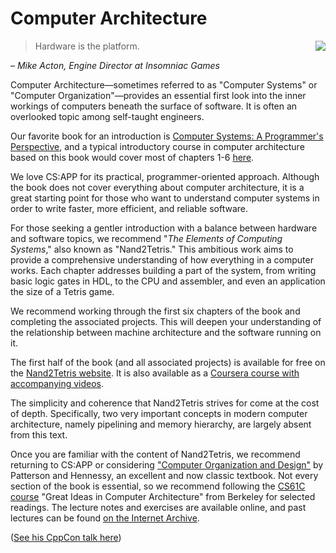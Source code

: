 # Computer Architecture

<img align="right" wedith="500" src="https://github.com/user-attachments/assets/ed9d5db6-88c2-4b33-817f-077ca2b2f4f5">

> Hardware is the platform.

_– Mike Acton, Engine Director at Insomniac Games_

Computer Architecture—sometimes referred to as "Computer Systems" or "Computer Organization"—provides an essential first look into the inner workings of computers beneath the surface of software. It is often an overlooked topic among self-taught engineers.

Our favorite book for an introduction is [Computer Systems: A Programmer's Perspective](http://csapp.cs.cmu.edu/3e/home.html), and a typical introductory course in computer architecture based on this book would cover most of chapters 1-6 [here](http://csapp.cs.cmu.edu/3e/courses.html).

We love CS:APP for its practical, programmer-oriented approach. Although the book does not cover everything about computer architecture, it is a great starting point for those who want to understand computer systems in order to write faster, more efficient, and reliable software.

For those seeking a gentler introduction with a balance between hardware and software topics, we recommend "_The Elements of Computing Systems_," also known as "Nand2Tetris." This ambitious work aims to provide a comprehensive understanding of how everything in a computer works. Each chapter addresses building a part of the system, from writing basic logic gates in HDL, to the CPU and assembler, and even an application the size of a Tetris game.

We recommend working through the first six chapters of the book and completing the associated projects. This will deepen your understanding of the relationship between machine architecture and the software running on it.

The first half of the book (and all associated projects) is available for free on the [Nand2Tetris website](https://www.nand2tetris.org/). It is also available as a [Coursera course with accompanying videos](https://www.coursera.org/learn/build-a-computer).

The simplicity and coherence that Nand2Tetris strives for come at the cost of depth. Specifically, two very important concepts in modern computer architecture, namely pipelining and memory hierarchy, are largely absent from this text.

Once you are familiar with the content of Nand2Tetris, we recommend returning to CS:APP or considering ["Computer Organization and Design"](https://www.amazon.com/Computer-Organization-Design-Fifth-Architecture/dp/0124077269?pldnSite=1) by Patterson and Hennessy, an excellent and now classic textbook. Not every section of the book is essential, so we recommend following the [CS61C course](https://inst.eecs.berkeley.edu/~cs61c/sp15/) "Great Ideas in Computer Architecture" from Berkeley for selected readings. The lecture notes and exercises are available online, and past lectures can be found [on the Internet Archive](https://archive.org/details/ucberkeley-webcast-PL-XXv-cvA_iCl2-D-FS5mk0jFF6cYSJs_).

([See his CppCon talk here](https://www.youtube.com/watch?v=rX0ItVEVjHc))
